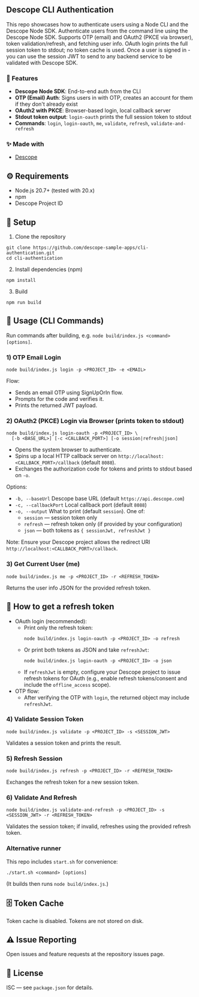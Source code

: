 ## Descope CLI Authentication

This repo showcases how to authenticate users using a Node CLI and the Descope Node SDK.
Authenticate users from the command line using the Descope Node SDK. Supports OTP (email) and OAuth2 (PKCE via browser), token validation/refresh, and fetching user info. OAuth login prints the full session token to stdout; no token cache is used.
Once a user is signed in - you can use the session JWT to send to any backend service to be validated with Descope SDK. 

### 🎨 Features
- **Descope Node SDK**: End-to-end auth from the CLI
- **OTP (Email) Auth**: Signs users in with OTP, creates an account for them if they don't already exist
- **OAuth2 with PKCE**: Browser-based login, local callback server
- **Stdout token output**: `login-oauth` prints the full session token to stdout
- **Commands**: `login`, `login-oauth`, `me`, `validate`, `refresh`, `validate-and-refresh`

### ✨ Made with
- [Descope](https://www.descope.com/)

## ⚙️ Requirements
- Node.js 20.7+ (tested with 20.x)
- npm
- Descope Project ID

## 🚀 Setup
1) Clone the repository
```
git clone https://github.com/descope-sample-apps/cli-authentication.git
cd cli-authentication
```

2) Install dependencies (npm)
```
npm install
```

3) Build
```
npm run build
```

## 🔧 Usage (CLI Commands)
Run commands after building, e.g. `node build/index.js <command> [options]`.

### 1) OTP Email Login
```
node build/index.js login -p <PROJECT_ID> -e <EMAIL>
```
Flow:
- Sends an email OTP using SignUpOrIn flow.
- Prompts for the code and verifies it.
- Prints the returned JWT payload.

### 2) OAuth2 (PKCE) Login via Browser (prints token to stdout)
```
node build/index.js login-oauth -p <PROJECT_ID> \
  [-b <BASE_URL>] [-c <CALLBACK_PORT>] [-o session|refresh|json]
```
- Opens the system browser to authenticate.
- Spins up a local HTTP callback server on `http://localhost:<CALLBACK_PORT>/callback` (default `8088`).
- Exchanges the authorization code for tokens and prints to stdout based on `-o`.

Options:
- `-b, --baseUrl` Descope base URL (default `https://api.descope.com`)
- `-c, --callbackPort` Local callback port (default `8088`)
- `-o, --output` What to print (default `session`). One of:
  - `session` — session token only
  - `refresh` — refresh token only (if provided by your configuration)
  - `json` — both tokens as `{ sessionJwt, refreshJwt }`

Note: Ensure your Descope project allows the redirect URI `http://localhost:<CALLBACK_PORT>/callback`.

### 3) Get Current User (me)
```
node build/index.js me -p <PROJECT_ID> -r <REFRESH_TOKEN>
```
Returns the user info JSON for the provided refresh token.

## 🔑 How to get a refresh token
- OAuth login (recommended):
  - Print only the refresh token:
    ```
    node build/index.js login-oauth -p <PROJECT_ID> -o refresh
    ```
  - Or print both tokens as JSON and take `refreshJwt`:
    ```
    node build/index.js login-oauth -p <PROJECT_ID> -o json
    ```
  - If `refreshJwt` is empty, configure your Descope project to issue refresh tokens for OAuth (e.g., enable refresh tokens/consent and include the `offline_access` scope).
- OTP flow:
  - After verifying the OTP with `login`, the returned object may include `refreshJwt`.

### 4) Validate Session Token
```
node build/index.js validate -p <PROJECT_ID> -s <SESSION_JWT>
```
Validates a session token and prints the result.

### 5) Refresh Session
```
node build/index.js refresh -p <PROJECT_ID> -r <REFRESH_TOKEN>
```
Exchanges the refresh token for a new session token.

### 6) Validate And Refresh
```
node build/index.js validate-and-refresh -p <PROJECT_ID> -s <SESSION_JWT> -r <REFRESH_TOKEN>
```
Validates the session token; if invalid, refreshes using the provided refresh token.

### Alternative runner
This repo includes `start.sh` for convenience:
```
./start.sh <command> [options]
```
(It builds then runs `node build/index.js`.)

## 🗄️ Token Cache
Token cache is disabled. Tokens are not stored on disk.

## ⚠️ Issue Reporting
Open issues and feature requests at the repository issues page.

## 📜 License
ISC — see `package.json` for details.
